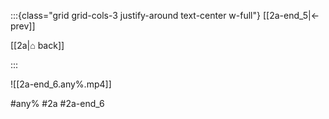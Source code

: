 :::{class="grid grid-cols-3 justify-around text-center w-full"}
[[2a-end_5|← prev]]

[[2a|⌂ back]]

<span/>

:::

![[2a-end_6.any%.mp4]]

#any% #2a #2a-end_6